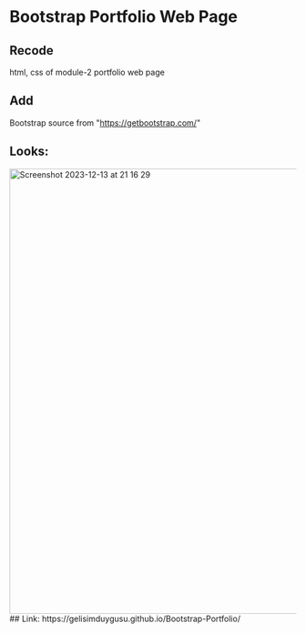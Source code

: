 # Bootstrap Portfolio Web Page
## Recode
html, css of module-2 portfolio web page
## Add
Bootstrap source from "https://getbootstrap.com/"
## Looks:
<img width="782" alt="Screenshot 2023-12-13 at 21 16 29" src="https://github.com/gelisimduygusu/Bootstrap-Portfolio/assets/151784243/72e41b37-c042-40e8-9cd4-4fa5758b51ae">
## Link:
https://gelisimduygusu.github.io/Bootstrap-Portfolio/

